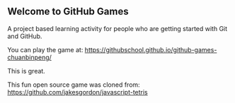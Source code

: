 ## Welcome to GitHub Games

A project based learning activity for people who are getting started with Git and GitHub.

You can play the game at: https://githubschool.github.io/github-games-chuanbinpeng/

This is great.

This fun open source game was cloned from: https://github.com/jakesgordon/javascript-tetris
